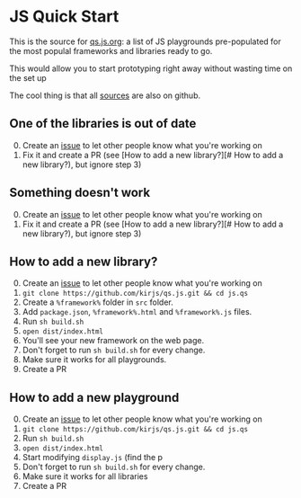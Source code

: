 # JS Quick Start
This is the source for [qs.js.org](http://qs.js.org): a list of JS playgrounds pre-populated for the most populal frameworks 
and libraries ready to go. 

This would allow you to start prototyping right away without wasting time on the set up

The cool thing is that all [sources](https://github.com/kirjs/qs.js/tree/master/src) are also on github. 

## One of the libraries is out of date
0. Create an [issue](https://github.com/kirjs/qs.js/issues) to let other people know what you're working on
1. Fix it and create a PR (see [How to add a new library?][# How to add a new library?), but ignore step 3)

## Something doesn't work
0. Create an [issue](https://github.com/kirjs/qs.js/issues) to let other people know what you're working on
1. Fix it and create a PR (see [How to add a new library?][# How to add a new library?), but ignore step 3)
 

## How to add a new library?
0. Create an [issue](https://github.com/kirjs/qs.js/issues) to let other people know what you're working on
1. `git clone https://github.com/kirjs/qs.js.git && cd js.qs`
2. Create a `%framework%` folder in `src` folder.
3. Add `package.json`, `%framework%.html` and `%framework%.js` files.
4. Run `sh build.sh` 
5. `open dist/index.html`
6. You'll see your new framework on the web page. 
7. Don't forget to run `sh build.sh` for every change. 
8. Make sure it works for all playgrounds. 
9. Create a PR

## How to add a new playground 
0. Create an [issue](https://github.com/kirjs/qs.js/issues) to let other people know what you're working on
1. `git clone https://github.com/kirjs/qs.js.git && cd js.qs`
2.  Run `sh build.sh`
3. `open dist/index.html`
4. Start modifying `display.js` (find the p
5. Don't forget to run `sh build.sh` for every change. 
6. Make sure it works for all libraries
7. Create a PR
